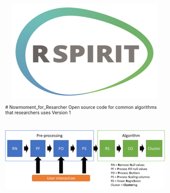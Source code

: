<p align="center">
  <img width="460" height="300" src="./Readme_img/Rspirit_1.png">
</p>
# Nowmoment_for_Resarcher
Open source code for common algorithms that researchers uses Version 1 <br>
<br>
<br>
<p align="center">
  <img src="./Readme_img/NR_1.png">
</p>